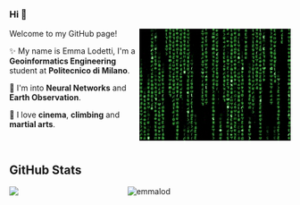 ### Hi 👋

<img align="right" alt="GIF" height="200px" src="giphy.gif" />

Welcome to my GitHub page!

✨ My name is Emma Lodetti, I'm a **Geoinformatics Engineering** student at **Politecnico di Milano**.

🔭 I'm into **Neural Networks** and **Earth Observation**.

💬 I love **cinema**, **climbing** and **martial arts**.

<br/> 

<h2> GitHub Stats </h2> 
<a href="https://github.com/emmalod/github-readme-stats"><img align="left" width="42%" src="https://github-readme-stats.vercel.app/api/top-langs/?username=emmalod&layout=donut&theme=merko" /></a>
<img width="50%" src="https://github-readme-stats.vercel.app/api?username=emmalod&theme=merko&show_icons=true" alt="emmalod" />
<br/>

<!--

![emmalod's GitHub stats](https://github-readme-stats.vercel.app/api?username=emmalod&theme=merko&show_icons=true)
[![Top Langs](https://github-readme-stats.vercel.app/api/top-langs/?username=emmalod&layout=donut&theme=merko)](https://github.com/emmalod/github-readme-stats)

**emmalod/emmalod** is a ✨ _special_ ✨ repository because its `README.md` (this file) appears on your GitHub profile.

Here are some ideas to get you started:

- 🔭 I’m currently working on ...
- 🌱 I’m currently learning ...
- 👯 I’m looking to collaborate on ...
- 🤔 I’m looking for help with ...
- 💬 Ask me about ...
- 📫 How to reach me: ...
- 😄 Pronouns: ...
- ⚡ Fun fact: ...

<p align="center">
  <img width="250" src="https://media.giphy.com/media/jIgXf4hgbHCeKiXpvt/giphy.gif">
</p>




-->
